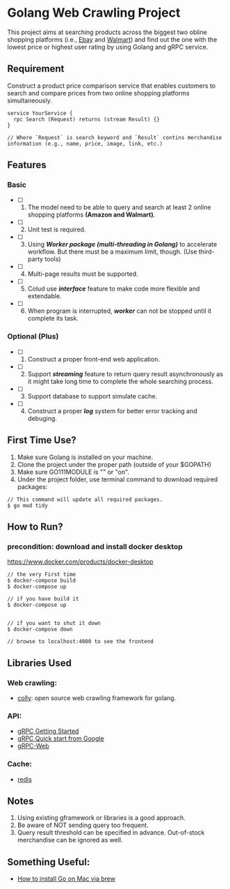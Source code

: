 # Golang Web Crawling Project
This project aims at searching products across the biggest two obline shopping platforms (i.e., [Ebay](https://www.ebay.com/) and [Walmart](https://www.walmart.com/)) and find out the one with the lowest price or highest user rating by using Golang and gRPC service.

## Requirement
Construct a product price comparison service that enables customers to search and compare prices from two online shopping platforms simultaneously.

```
service YourService {
  rpc Search (Request) returns (stream Result) {}
}

// Where `Request` is search keyword and `Result` contins merchandise information (e.g., name, price, image, link, etc.) 
```

## Features
### Basic
- [ ] 1. The model need to be able to query and search at least 2 online shopping platforms **(Amazon and Walmart)**.
- [ ] 2. Unit test is required.
- [ ] 3. Using ***Worker package (multi-threading in Golang)*** to accelerate workflow. But there must be a maximum limit, though. (Use third-party tools)
- [ ] 4. Multi-page results must be supported.
- [ ] 5. Colud use ***interface*** feature to make code more flexible and extendable.
- [ ] 6. When program is interrupted, ***worker*** can not be stopped until it complete its task.

### Optional (Plus)
- [ ] 1. Construct a proper front-end web application.
- [ ] 2. Support ***streaming*** feature to return query result asynchronously as it might take long time to complete the whole searching process.
- [ ] 3. Support database to support simulate cache.
- [ ] 4. Construct a proper ***log*** system for better error tracking and debuging.

## First Time Use?
1. Make sure Golang is installed on your machine.
2. Clone the project under the proper path (outside of your $GOPATH)
3. Make sure GO111MODULE is "" or "on".
4. Under the project folder, use terminal command to download required packages:
``` 
// This command will update all required packages. 
$ go mod tidy 
```

## How to Run?
### precondition: download and install docker desktop 
https://www.docker.com/products/docker-desktop
```
// the very First time
$ docker-compose build
$ docker-compose up

// if you have build it
$ docker-compose up


// if you want to shut it down
$ docker-compose down

// browse to localhost:4000 to see the frontend
```

## Libraries Used
### Web crawling:
- [colly](https://github.com/gocolly/colly): open source web crawling framework for golang.

### API:
- [gRPC Getting Started](https://pjchender.dev/golang/grpc-getting-started/)
- [gRPC Quick start from Google](https://grpc.io/docs/languages/go/quickstart/)
- [gRPC-Web](https://github.com/grpc/grpc-web)

### Cache:
- [redis](https://github.com/go-redis/redis)
## Notes
1. Using existing gframework or libraries is a good approach.
2. Be aware of NOT sending query too frequent.
3. Query result threshold can be specified in advance. Out-of-stock merchandise can be ignored as well.

## Something Useful:
- [How to install Go on Mac via brew](https://jimkang.medium.com/install-go-on-mac-with-homebrew-5fa421fc55f5)
